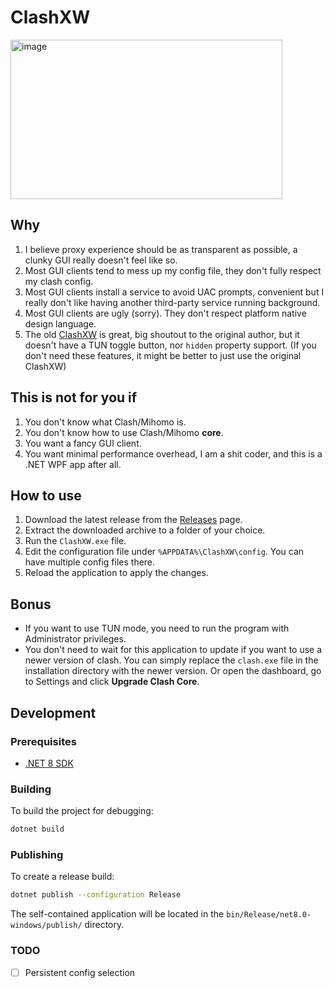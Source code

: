 # ClashXW

<img width="435" height="255" alt="image" src="https://github.com/user-attachments/assets/fc35cdfb-dbcc-4797-b95b-171932a7ed7b" />

## Why

1. I believe proxy experience should be as transparent as possible, a clunky GUI really doesn't feel like so.
2. Most GUI clients tend to mess up my config file, they don't fully respect my clash config.
3. Most GUI clients install a service to avoid UAC prompts, convenient but I really don't like having another third-party service running background.
4. Most GUI clients are ugly (sorry). They don't respect platform native design language.
5. The old [ClashXW](https://github.com/ysc3839/ClashXW) is great, big shoutout to the original author, but it doesn't have a TUN toggle button, nor `hidden` property support. (If you don't need these features, it might be better to just use the original ClashXW)

## This is not for you if

1. You don't know what Clash/Mihomo is.
2. You don't know how to use Clash/Mihomo **core**.
3. You want a fancy GUI client.
4. You want minimal performance overhead, I am a shit coder, and this is a .NET WPF app after all.

## How to use

1. Download the latest release from the [Releases](https://github.com/Butanediol/Clash/releases) page.
2. Extract the downloaded archive to a folder of your choice.
3. Run the `ClashXW.exe` file.
4. Edit the configuration file under `%APPDATA%\ClashXW\config`. You can have multiple config files there.
5. Reload the application to apply the changes.

## Bonus

- If you want to use TUN mode, you need to run the program with Administrator privileges.
- You don't need to wait for this application to update if you want to use a newer version of clash. You can simply replace the `clash.exe` file in the installation directory with the newer version. Or open the dashboard, go to Settings and click **Upgrade Clash Core**.

## Development

### Prerequisites

-   [.NET 8 SDK](https://dotnet.microsoft.com/download/dotnet/8.0)

### Building

To build the project for debugging:

```sh
dotnet build
```

### Publishing

To create a release build:

```sh
dotnet publish --configuration Release
```

The self-contained application will be located in the `bin/Release/net8.0-windows/publish/` directory.

### TODO

- [ ] Persistent config selection